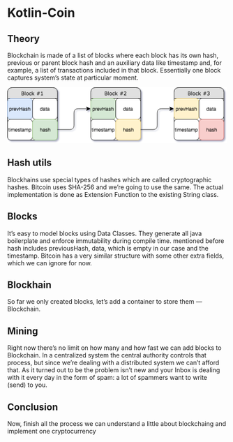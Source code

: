 # Kotlin-Coin

## Theory ##

Blockchain is made of a list of blocks where each block has its own hash, previous or parent block hash and an auxiliary data like timestamp and, for example, a list of transactions included in that block. Essentially one block captures system’s state at particular moment.

![Blockchain](https://github.com/lucasnscr/Kotlin-Coin/blob/main/1_Ln0zuMCaf71iwmO3PcEqmw.png?raw=true)

## Hash utils ##
Blockhains use special types of hashes which are called cryptographic hashes. Bitcoin uses SHA-256 and we’re going to use the same. The actual implementation is done as Extension Function to the existing String class.

## Blocks ##
It’s easy to model blocks using Data Classes. They generate all java boilerplate and enforce immutability during compile time. mentioned before hash includes previousHash, data, which is empty in our case and the timestamp. Bitcoin has a very similar structure with some other extra fields, which we can ignore for now.

## Blockhain ##
So far we only created blocks, let’s add a container to store them — Blockchain.

## Mining ##
Right now there’s no limit on how many and how fast we can add blocks to Blockchain. In a centralized system the central authority controls that process, but since we’re dealing with a distributed system we can’t afford that.
As it turned out to be the problem isn’t new and your Inbox is dealing with it every day in the form of spam: a lot of spammers want to write (send) to you.

## Conclusion ##
Now, finish all the process we can understand a little about blockchaing and implement one cryptocurrency
